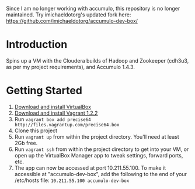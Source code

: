 Since I am no longer working with accumulo, this repository is no longer maintained. Try imichaeldotorg's updated fork here: https://github.com/imichaeldotorg/accumulo-dev-box/

# Introduction

Spins up a VM with the Cloudera builds of Hadoop and Zookeeper (cdh3u3, as per my project requirements),
and Accumulo 1.4.3.

# Getting Started

1. [Download and install VirtualBox](https://www.virtualbox.org/wiki/Downloads)
2. [Download and install Vagrant 1.2.2](http://downloads.vagrantup.com/tags/v1.2.2)
3. Run ```vagrant box add precise64 http://files.vagrantup.com/precise64.box```
4. Clone this project
5. Run ```vagrant up``` from within the project directory. You'll need at least 2Gb free.
6. Run ```vagrant ssh``` from within the project directory to get into your VM, or open up the VirtualBox
   Manager app to tweak settings, forward ports, etc.
7. The app can now be accessed at port 10.211.55.100. To make it accessible at "accumulo-dev-box", add
   the following to the end of your /etc/hosts file: ```10.211.55.100 accumulo-dev-box```
